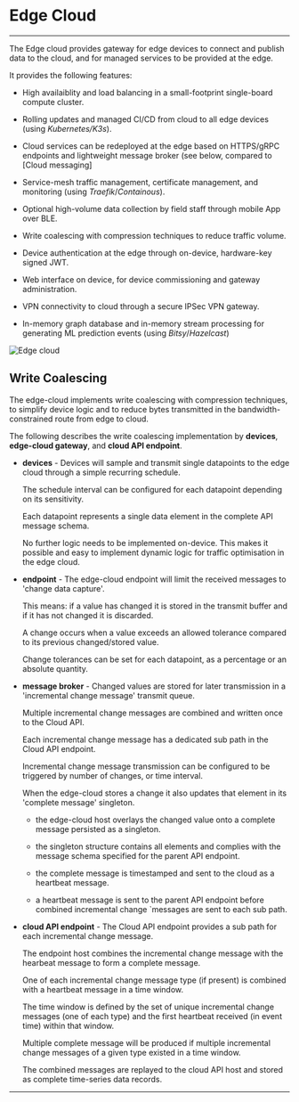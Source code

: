 # Edge Cloud
---

The Edge cloud provides gateway for edge devices to connect and publish data to the cloud, and for managed services to be provided at the edge.

It provides the following features:

- High availaiblity and load balancing in a small-footprint single-board compute cluster.

- Rolling updates and managed CI/CD from cloud to all edge devices (using _Kubernetes/K3s_).

- Cloud services can be redeployed at the edge based on HTTPS/gRPC endpoints and lightweight message broker (see below, compared to [Cloud messaging] 

- Service-mesh traffic management, certificate management, and monitoring (using _Traefik_/_Containous_).

- Optional high-volume data collection by field staff through mobile App over BLE.

- Write coalescing with compression techniques to reduce traffic volume.

- Device authentication at the edge through on-device, hardware-key signed JWT.

- Web interface on device, for device commissioning and gateway administration. 

- VPN connectivity to cloud through a secure IPSec VPN gateway.

- In-memory graph database and in-memory stream processing for generating ML prediction events (using _Bitsy_/_Hazelcast_) 


![Edge cloud](/images/edge-cloud.png)


## Write Coalescing

The edge-cloud implements write coalescing with compression techniques, to simplify device logic and to reduce bytes transmitted in the bandwidth-constrained route from edge to cloud.

The following describes the write coalescing implementation by **devices**, **edge-cloud gateway**, and **cloud API endpoint**.

- **devices** - Devices will sample and transmit single datapoints to the edge cloud through a simple recurring schedule. 

    The schedule interval can be configured for each datapoint depending on its sensitivity.

    Each datapoint represents a single data element in the complete API message schema.

    No further logic needs to be implemented on-device. This makes it possible and easy to implement dynamic logic for traffic optimisation in the edge cloud. 


- **endpoint** - The edge-cloud endpoint will limit the received messages to 'change data capture'.

    This means: if a value has changed it is stored in the transmit buffer and if it has not changed it is discarded.

    A change occurs when a value exceeds an allowed tolerance compared to its previous changed/stored value.

    Change tolerances can be set for each datapoint, as a percentage or an absolute quantity.

        
- **message broker** - Changed values are stored for later transmission in a 'incremental change message' transmit queue.

    Multiple incremental change messages are combined and written once to the Cloud API.

    Each incremental change message has a dedicated sub path in the Cloud API endpoint.

    Incremental change message transmission can be configured to be triggered by number of changes, or time interval.


    When the edge-cloud stores a change it also updates that element in its 'complete message' singleton.  

    - the edge-cloud host overlays the changed value onto a complete message persisted as a singleton.

    - the singleton structure contains all elements and complies with the message schema specified for the parent API endpoint.

    - the complete message is timestamped and sent to the cloud as a heartbeat message.

    - a heartbeat message is sent to the parent API endpoint before combined incremental change `messages are sent to each sub path. 

- **cloud API endpoint** - The Cloud API endpoint provides a sub path for each incremental change message.

    The endpoint host combines the incremental change message with the hearbeat message to form a complete message.

    One of each incremental change message type (if present) is combined with a heartbeat message in a time window.

    The time window is defined by the set of unique incremental change messages (one of each type) and the first heartbeat received (in event time) within that window.

    Multiple complete message will be produced if multiple incremental change messages of a given type existed in a time window.

    The combined messages are replayed to the cloud API host and stored as complete time-series data records.

---
